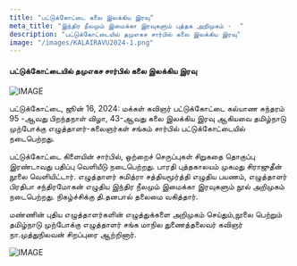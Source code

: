 ```yaml
---
title: "பட்டுக்கோட்டை கலை இலக்கிய இரவு"
meta_title: "இந்திர நீலமும் இமைக்கா இரவுகளும் புத்தக அறிமுகம் -  "
description: "பட்டுக்கோட்டையில் தமுஎகச சார்பில் கலை இலக்கிய இரவு"
image: "/images/KALAIRAVU2024-1.png"
---
```

#### பட்டுக்கோட்டையில் தமுஎகச சார்பில் கலை இலக்கிய இரவு
![IMAGE](/images/gallery/FB_IMG_1755542612868.jpg)

பட்டுக்கோட்டை, ஜூன் 16, 2024: மக்கள் கவிஞர் பட்டுக்கோட்டை கல்யாண சுந்தரம் 95 -ஆவது பிறந்தநாள் விழா, 43-ஆவது கலை இலக்கிய இரவு ஆகியவை தமிழ்நாடு முற்போக்கு எழுத்தாளர்-கலைஞர்கள் சங்கம் சார்பில் பட்டுக்கோட்டையில் நடைபெற்றது.

பட்டுக்கோட்டை கிளையின் சார்பில், ஒற்றைச் செருப்புகள் சிறுகதை தொகுப்பு இரண்டாவது பதிப்பு வெளியீடு நடைபெற்றது. பாரதி புத்தகாலயம் முகமது சிராஜுதீன் நூலை வெளியிட்டார். எழுத்தாளர் சுமித்ரா சத்தியமூர்த்தி எழுதிய பயணம், எழுத்தாளர் பிரதிபா சந்திரமோகன் எழுதிய இந்திர நீலமும் இமைக்கா இரவுகளும் நூல் அறிமுகம் நடைபெற்றது. நிகழ்ச்சிக்கு தி.தனபால் தலைமை வகித்தார். 

மண்ணின் புதிய எழுத்தாளர்களின் எழுத்துக்களை அறிமுகம் செய்தும்,நூலை பெற்றும் தமிழ்நாடு முற்போக்கு எழுத்தாளர் சங்க மாநில துணைத்தலைவர் கவிஞர் நா.முத்துநிலவன் சிறப்புரை ஆற்றினார்.

![IMAGE](/images/KALAIRAVU2024-1.png)
